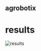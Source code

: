 ## agrobotix
# results
![results](https://github.com/user-attachments/assets/90fd6183-2bac-4b32-89b3-35b89d827052)
